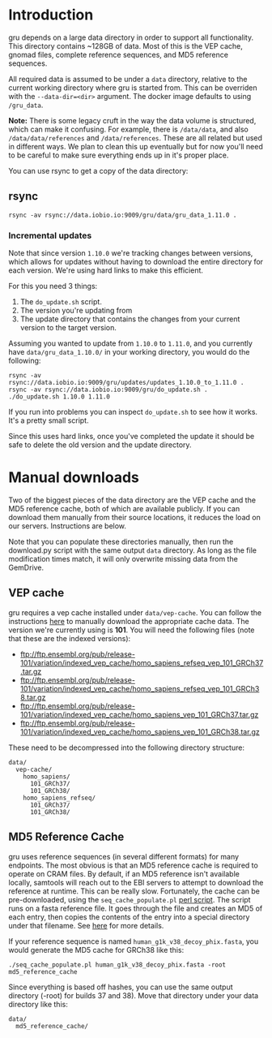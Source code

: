 # Introduction

gru depends on a large data directory in order to support all functionality.
This directory contains ~128GB of data. Most of this is the VEP cache,
gnomad files, complete reference sequences, and MD5 reference sequences.

All required data is assumed to be under a `data` directory, relative to the
current working directory where gru is started from. This can be overriden with
the `--data-dir=<dir>` argument. The docker image defaults to using
`/gru_data`.

**Note:** There is some legacy cruft in the way the data volume is structured,
which can make it confusing. For example, there is `/data/data`, and also
`/data/data/references` and `/data/references`. These are all related but used
in different ways. We plan to clean this up eventually but for now you'll need
to be careful to make sure everything ends up in it's proper place.

You can use rsync to get a copy of the data directory:

## rsync

```
rsync -av rsync://data.iobio.io:9009/gru/data/gru_data_1.11.0 .
```

### Incremental updates

Note that since version `1.10.0` we're tracking changes between versions, which
allows for updates without having to download the entire directory for each
version. We're using hard links to make this efficient.

For this you need 3 things:

1. The `do_update.sh` script.
2. The version you're updating from
3. The update directory that contains the changes from your current version to
   the target version.

Assuming you wanted to update from `1.10.0` to `1.11.0`, and you currently have
`data/gru_data_1.10.0/` in your working directory, you would do the following:

```
rsync -av rsync://data.iobio.io:9009/gru/updates/updates_1.10.0_to_1.11.0 .
rsync -av rsync://data.iobio.io:9009/gru/do_update.sh .
./do_update.sh 1.10.0 1.11.0
```

If you run into problems you can inspect `do_update.sh` to see how it works.
It's a pretty small script.

Since this uses hard links, once you've completed the update it should be safe
to delete the old version and the update directory.


# Manual downloads

Two of the biggest pieces of the data directory are the VEP cache and the
MD5 reference cache, both of which are available publicly. If you can download
them manually from their source locations, it reduces the load on our servers.
Instructions are below.

Note that you can populate these directories manually, then run the download.py
script with the same output `data` directory. As long as the file modification
times match, it will only overwrite missing data from the GemDrive.

## VEP cache

gru requires a vep cache installed under `data/vep-cache`. You can follow the
instructions [here][0] to manually download the appropriate cache data. The
version we're currently using is **101**. You will need the following files
(note that these are the indexed versions):

* ftp://ftp.ensembl.org/pub/release-101/variation/indexed_vep_cache/homo_sapiens_refseq_vep_101_GRCh37.tar.gz
* ftp://ftp.ensembl.org/pub/release-101/variation/indexed_vep_cache/homo_sapiens_refseq_vep_101_GRCh38.tar.gz
* ftp://ftp.ensembl.org/pub/release-101/variation/indexed_vep_cache/homo_sapiens_vep_101_GRCh37.tar.gz
* ftp://ftp.ensembl.org/pub/release-101/variation/indexed_vep_cache/homo_sapiens_vep_101_GRCh38.tar.gz

These need to be decompressed into the following directory structure:

```
data/
  vep-cache/
    homo_sapiens/
      101_GRCh37/
      101_GRCh38/
    homo_sapiens_refseq/
      101_GRCh37/
      101_GRCh38/
```

## MD5 Reference Cache

gru uses reference sequences (in several different formats) for many endpoints.
The most obvious is that an MD5 reference cache is required to operate on CRAM
files. By default, if an MD5 reference isn't available locally, samtools will
reach out to the EBI servers to attempt to download the reference at runtime.
This can be really slow. Fortunately, the cache can be pre-downloaded, using
the `seq_cache_populate.pl` [perl script][1]. The script runs on a fasta
reference file. It goes through the file and creates an MD5 of each entry,
then copies the contents of the entry into a special directory under that
filename. See [here][2] for more details.

If your reference sequence is named `human_g1k_v38_decoy_phix.fasta`, you
would generate the MD5 cache for GRCh38 like this:

`./seq_cache_populate.pl human_g1k_v38_decoy_phix.fasta -root md5_reference_cache`

Since everything is based off hashes, you can use the same output directory
(-root) for builds 37 and 38). Move that directory under your data directory
like this:

```
data/
  md5_reference_cache/
```

[0]: https://uswest.ensembl.org/info/docs/tools/vep/script/vep_cache.html#cache

[1]: https://github.com/samtools/samtools/blob/develop/misc/seq_cache_populate.pl

[2]: ./handling_cram_references.md
